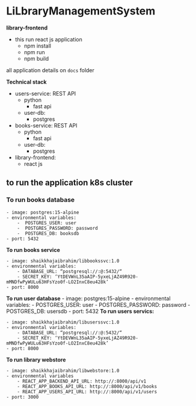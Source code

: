 # LiLbraryManagementSystem
**library-frontend**
* this run react js application 
    - npm install 
    - npm run 
    - npm build 

all application details on `docs` folder 

__Technical stack__
* users-service: REST API
    - python
      - fast api
    - user-db:
      - postgres
* books-service: REST API
    - python
      - fast api
    - user-db:
      - postgres
* library-frontend:
    - react js

## to run the application k8s cluster 
### To run books database
    - image: postgres:15-alpine
    - environmental variables:
        -  POSTGRES_USER: user
        -  POSTGRES_PASSWORD: password
        -  POSTGRES_DB: booksdb
    - port: 5432
__To run books service__

    - image: shaikkhajaibrahim/libbookssvc:1.0
    - environmental variables:
        - DATABASE_URL: “postgresql://:@:5432/“
        - SECRET_KEY: ‘YtDEVWnL35aAIP-5yxeLjAZ49R920-mMNDfwPyWULu63HFsYzo0f-LO2InxC8eu428k’
    - port: 8000
  
__To run user database__
    - image: postgres:15-alpine
    - environmental variables:
        - POSTGRES_USER: user
        - POSTGRES_PASSWORD: password
        - POSTGRES_DB: usersdb
    - port: 5432
__To run users servics:__

    - image: shaikkhajaibrahim/libuserssvc:1.0
    - environmental variables:
        - DATABASE_URL: “postgresql://:@:5432/“
        - SECRET_KEY: ‘YtDEVWnL35aAIP-5yxeLjAZ49R920-mMNDfwPyWULu63HFsYzo0f-LO2InxC8eu428k’
    - port: 8000
  
__To run library webstore__

    - image: shaikkhajaibrahim/libwebstore:1.0
    - environmental variables
        - REACT_APP_BACKEND_API_URL: http://:8000/api/v1
        - REACT_APP_BOOKS_API_URL: http://:8000/api/v1/books
        - REACT_APP_USERS_API_URL: http://:8000/api/v1/users
    - port: 3000